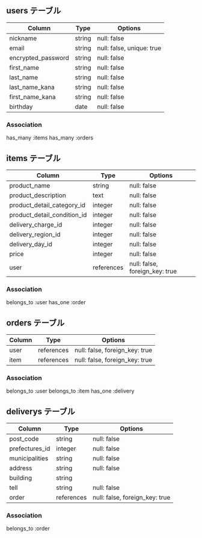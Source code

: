 ## users テーブル

| Column                  | Type       | Options      |
| ----------------------- | ---------- | ------------ |
| nickname                | string     | null: false  |
| email                   | string     | null: false, unique: true |
| encrypted_password      | string     | null: false  |
| first_name              | string     | null: false  |
| last_name               | string     | null: false  |
| last_name_kana          | string     | null: false  |
| first_name_kana         | string     | null: false  |
| birthday                | date       | null: false  |

### Association

has_many :items
has_many :orders





## items テーブル

| Column                      | Type       | Options     |
| --------------------------- | ---------- | ----------- |
| product_name                | string     | null: false |
| product_description         | text       | null: false |
| product_detail_category_id  | integer    | null: false |
| product_detail_condition_id | integer    | null: false |
| delivery_charge_id          | integer    | null: false |
| delivery_region_id          | integer    | null: false |
| delivery_day_id             | integer    | null: false |
| price                       | integer    | null: false |
| user                        | references | null: false, foreign_key: true |
### Association

belongs_to :user
has_one    :order




## orders テーブル

| Column                      | Type       | Options     |
| --------------------------- | ---------- | ----------- |
| user                        | references | null: false, foreign_key: true |
| item                        | references | null: false, foreign_key: true |

### Association

belongs_to :user
belongs_to :item
has_one    :delivery


## deliverys テーブル

| Column                      | Type       | Options     |
| --------------------------- | ---------- | ----------- |
| post_code                   | string     | null: false |
| prefectures_id              | integer    | null: false |
| municipalities              | string     | null: false |
| address                     | string     | null: false |
| building                    | string     |             |
| tell                        | string     | null: false |
| order                       | references | null: false, foreign_key: true |
### Association

belongs_to :order